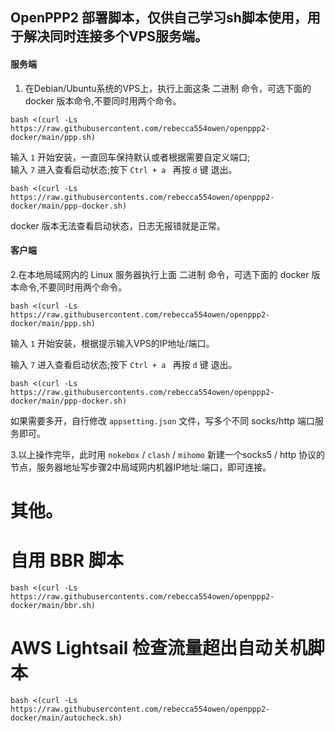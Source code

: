 ## OpenPPP2 部署脚本，仅供自己学习sh脚本使用，用于解决同时连接多个VPS服务端。
#### 服务端
1. 在Debian/Ubuntu系统的VPS上，执行上面这条 二进制 命令，可选下面的 docker 版本命令,不要同时用两个命令。
```
bash <(curl -Ls https://raw.githubusercontent.com/rebecca554owen/openppp2-docker/main/ppp.sh)
```
输入 `1` 开始安装，一直回车保持默认或者根据需要自定义端口;  
输入 `7` 进入查看启动状态;按下 `Ctrl + a ` 再按 `d` 键 退出。
```
bash <(curl -Ls https://raw.githubusercontents.com/rebecca554owen/openppp2-docker/main/ppp-docker.sh)
```
docker 版本无法查看启动状态，日志无报错就是正常。

#### 客户端
2.在本地局域网内的 Linux 服务器执行上面 二进制 命令，可选下面的 docker 版本命令,不要同时用两个命令。
```
bash <(curl -Ls https://raw.githubusercontent.com/rebecca554owen/openppp2-docker/main/ppp.sh)
```
输入 `1` 开始安装，根据提示输入VPS的IP地址/端口。  

输入 `7` 进入查看启动状态;按下 `Ctrl + a ` 再按 `d` 键 退出。
```
bash <(curl -Ls https://raw.githubusercontents.com/rebecca554owen/openppp2-docker/main/ppp-docker.sh)
```
如果需要多开，自行修改 `appsetting.json` 文件，写多个不同 socks/http 端口服务即可。

3.以上操作完毕，此时用 `nokebox` / `clash` / `mihomo` 新建一个socks5 / http 协议的节点，服务器地址写步骤2中局域网内机器IP地址:端口，即可连接。

# 其他。
# 自用 BBR 脚本
```
bash <(curl -Ls https://raw.githubusercontents.com/rebecca554owen/openppp2-docker/main/bbr.sh)
```
# AWS Lightsail 检查流量超出自动关机脚本
```
bash <(curl -Ls https://raw.githubusercontent.com/rebecca554owen/openppp2-docker/main/autocheck.sh)
```
